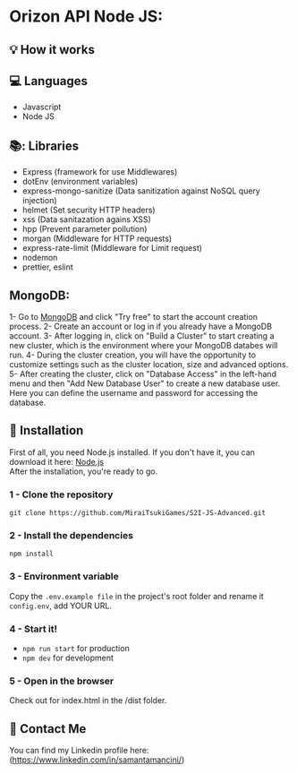 # Orizon API Node JS: 

## :bulb: How it works

## :computer: Languages
- Javascript
- Node JS
  
## 📚: Libraries
- Express (framework for use Middlewares)
- dotEnv (environment variables)
- express-mongo-sanitize (Data sanitization against NoSQL query injection)
- helmet (Set security HTTP headers)
- xss (Data sanitazation agains XSS)
- hpp (Prevent parameter pollution)
- morgan (Middleware for HTTP requests)
- express-rate-limit (Middleware for Limit request)
- nodemon 
- prettier, eslint

## MongoDB: 
1- Go to [MongoDB](https://www.mongodb.com/atlas/database) and click "Try free" to start the account creation process.
2- Create an account or log in if you already have a MongoDB account. 
3- After logging in, click on "Build a Cluster" to start creating a new cluster, which is the environment where your MongoDB databes will run.
4- During the cluster creation, you will have the opportunity to customize settings such as the cluster location, size and advanced options.
5- After creating the cluster, click on "Database Access" in the left-hand menu and then "Add New Database User" to create a new database user.
Here you can define the username and password for accessing the database.

## :floppy_disk: Installation

First of all, you need Node.js installed.
If you don't have it, you can download it here:
[Node.js](https://nodejs.org/it/download/)<br>
After the installation, you're ready to go.

### 1 - Clone the repository

`git clone https://github.com/MiraiTsukiGames/S2I-JS-Advanced.git`

### 2 - Install the dependencies

`npm install`

### 3 - Environment variable

Copy the `.env.example file` in the project's root folder and rename it `config.env`, add YOUR URL.

### 4 - Start it!

- `npm run start` for production
- `npm dev` for development

### 5 - Open in the browser

Check out for index.html in the /dist folder.

## :e-mail: Contact Me

You can find my Linkedin profile here: (https://www.linkedin.com/in/samantamancini/)
